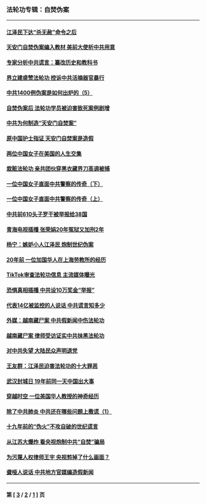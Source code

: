 ### 法轮功专辑：自焚伪案
---
#### [江泽民下达“杀无赦”命令之后](../../pages/nf5562/n13878084.md?06120430) 
#### [天安门自焚伪案编入教材 美前大使析中共用意](../../pages/nf5562/n13791932.md?06120430) 
#### [专家分析中共谎言：纂改历史和教科书](../../pages/nf5562/n13781542.md?06120430) 
#### [界立建盛赞法轮功 控诉中共活摘器官暴行](../../pages/nf5562/n13781971.md?06120430) 
#### [中共1400例伪案是如何出炉的（5）](../../pages/nf5562/n13226831.md?06120430) 
#### [自焚伪案后 法轮功学员被迫害致死案例剧增](../../pages/nf5562/n13190600.md?06120430) 
#### [中共为何制造“天安门自焚案”](../../pages/nf5562/n13183270.md?06120430) 
#### [原中国护士指证 天安门自焚案是造假](../../pages/nf5562/n13172289.md?06120430) 
#### [两位中国女子在美国的人生交集](../../pages/nf5562/n13156138.md?06120430) 
#### [栽赃法轮功 亲共团伙穿黑衣藏界刀高调被捕](../../pages/nf5562/n13073780.md?06120430) 
#### [一位中国女子直面中共警察的传奇（下）](../../pages/nf5562/n12989706.md?06120430) 
#### [一位中国女子直面中共警察的传奇（上）](../../pages/nf5562/n12985072.md?06120430) 
#### [中共前610头子罗干被举报给38国](../../pages/nf5562/n12975419.md?06120430) 
#### [青海电视插播 张荣娟20年冤狱又加刑2年](../../pages/nf5562/n12738166.md?06120430) 
#### [杨宁：嫉妒小人江泽民 炮制世纪伪案](../../pages/nf5562/n12724108.md?06120430) 
#### [20年前 一位加国华人在上海劳教所的经历](../../pages/nf5562/n12707932.md?06120430) 
#### [TikTok审查法轮功信息 主流媒体曝光](../../pages/nf5562/n12362336.md?06120430) 
#### [恐惧真相插播 中共设10万奖金“举报”](../../pages/nf5562/n12306396.md?06120430) 
#### [代表14亿被监控的人说话 中共谎言知多少](../../pages/nf5562/n12297484.md?06120430) 
#### [外媒：越南藏尸案 中共假新闻中伤法轮功](../../pages/nf5562/n12264411.md?06120430) 
#### [越南藏尸案 律师受访证实中共抹黑法轮功](../../pages/nf5562/n12261878.md?06120430) 
#### [对中共失望 大陆民众声明退党](../../pages/nf5562/n12187315.md?06120430) 
#### [王友群：江泽民迫害法轮功的十大罪恶](../../pages/nf5562/n12169074.md?06120430) 
#### [武汉封城日 19年前同一天中国出大事](../../pages/nf5562/n12150901.md?06120430) 
#### [穿越时空  一位美国华人教授的神奇经历](../../pages/nf5562/n12097460.md?06120430) 
#### [除了中共肺炎 中共还在哪些问题上撒谎（1）](../../pages/nf5562/n11955770.md?06120430) 
#### [十九年前的“伪火”不攻自破的世纪谎言](../../pages/nf5562/n11813238.md?06120430) 
#### [从江苏大爆炸 看央视炮制中共“自焚”骗局](../../pages/nf5562/n11140275.md?06120430) 
#### [为污蔑人权律师王宇 央视剪掉了什么画面？](../../pages/nf5562/n11130142.md?06120430) 
#### [聋哑人说话 中共地方官媒编造假新闻](../../pages/nf5562/n11006067.md?06120430) 

---
#### 第 [ [3](./3.md?06120430) / [2](./2.md?06120430) / [1](./1.md?06120430) ] 页
